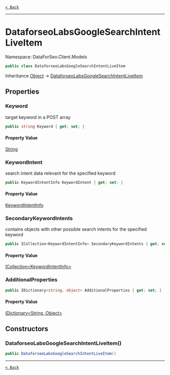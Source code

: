 [`< Back`](./)

---

# DataforseoLabsGoogleSearchIntentLiveItem

Namespace: DataForSeo.Client.Models

```csharp
public class DataforseoLabsGoogleSearchIntentLiveItem
```

Inheritance [Object](https://docs.microsoft.com/en-us/dotnet/api/system.object) → [DataforseoLabsGoogleSearchIntentLiveItem](./dataforseo.client.models.dataforseolabsgooglesearchintentliveitem)

## Properties

### **Keyword**

target keyword in a POST array

```csharp
public string Keyword { get; set; }
```

#### Property Value

[String](https://docs.microsoft.com/en-us/dotnet/api/system.string)<br>

### **KeywordIntent**

search intent data relevant for the specified keyword

```csharp
public KeywordIntentInfo KeywordIntent { get; set; }
```

#### Property Value

[KeywordIntentInfo](./dataforseo.client.models.keywordintentinfo)<br>

### **SecondaryKeywordIntents**

contains objects with other possible search intents for the specified keyword

```csharp
public ICollection<KeywordIntentInfo> SecondaryKeywordIntents { get; set; }
```

#### Property Value

[ICollection&lt;KeywordIntentInfo&gt;](./dataforseo.client.models.keywordintentinfo)<br>

### **AdditionalProperties**

```csharp
public IDictionary<string, object> AdditionalProperties { get; set; }
```

#### Property Value

[IDictionary&lt;String, Object&gt;](https://docs.microsoft.com/en-us/dotnet/api/system.collections.generic.idictionary-2)<br>

## Constructors

### **DataforseoLabsGoogleSearchIntentLiveItem()**

```csharp
public DataforseoLabsGoogleSearchIntentLiveItem()
```

---

[`< Back`](./)
